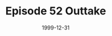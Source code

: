 ---
layout: podcast
title: Episode 52 Outtake
number: 52o
subtitle: 
summary: 
date: 1999-12-31
location: https://dl.dropboxusercontent.com/s/b410n9pnj49kqip/watir_podcast_52_o.mp3?dl=0
size: 
duration: 
---